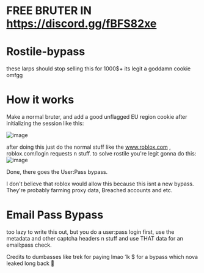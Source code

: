 # FREE BRUTER IN https://discord.gg/fBFS82xe

# Rostile-bypass
these larps should stop selling this for 1000$+ its legit a goddamn cookie omfgg

# How it works

Make a normal bruter, and add a good unflagged EU region cookie after initializing the session like this:

![image](https://github.com/user-attachments/assets/6e2db88d-bf89-4661-835c-b944ffb9085b)


after doing this just do the normal stuff like the www.roblox.com , roblox.com/login requests n stuff. to solve rostile you're legit gonna do this:
![image](https://github.com/user-attachments/assets/22fddfbe-7001-45f4-839d-af4e902e1d13)

Done, there goes the User:Pass bypass. 

I don't believe that roblox would allow this because this isnt a new bypass. They're probably farming proxy data, Breached accounts and etc. 


# Email Pass Bypass



too lazy to write this out, but you do a user:pass login first, use the metadata and other captcha headers n stuff and use THAT data for an email:pass check.


Credits to dumbasses like trek for paying lmao 1k $ for a bypass which nova leaked long back 🤣
